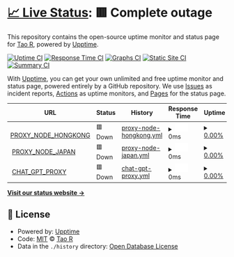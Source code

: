 # [📈 Live Status](https://status.shouge.me): <!--live status--> **🟥 Complete outage**

This repository contains the open-source uptime monitor and status page for [Tao R](shouge.me), powered by [Upptime](https://github.com/upptime/upptime).

[![Uptime CI](https://github.com/shouge/uptime/workflows/Uptime%20CI/badge.svg)](https://github.com/shouge/uptime/actions?query=workflow%3A%22Uptime+CI%22)
[![Response Time CI](https://github.com/shouge/uptime/workflows/Response%20Time%20CI/badge.svg)](https://github.com/shouge/uptime/actions?query=workflow%3A%22Response+Time+CI%22)
[![Graphs CI](https://github.com/shouge/uptime/workflows/Graphs%20CI/badge.svg)](https://github.com/shouge/uptime/actions?query=workflow%3A%22Graphs+CI%22)
[![Static Site CI](https://github.com/shouge/uptime/workflows/Static%20Site%20CI/badge.svg)](https://github.com/shouge/uptime/actions?query=workflow%3A%22Static+Site+CI%22)
[![Summary CI](https://github.com/shouge/uptime/workflows/Summary%20CI/badge.svg)](https://github.com/shouge/uptime/actions?query=workflow%3A%22Summary+CI%22)

With [Upptime](https://upptime.js.org), you can get your own unlimited and free uptime monitor and status page, powered entirely by a GitHub repository. We use [Issues](https://github.com/shouge/uptime/issues) as incident reports, [Actions](https://github.com/shouge/uptime/actions) as uptime monitors, and [Pages](https://demo.upptime.js.org) for the status page.

<!--start: status pages-->
<!-- This summary is generated by Upptime (https://github.com/upptime/upptime) -->
<!-- Do not edit this manually, your changes will be overwritten -->
<!-- prettier-ignore -->
| URL | Status | History | Response Time | Uptime |
| --- | ------ | ------- | ------------- | ------ |
| <img alt="" src="https://icons.duckduckgo.com/ip3/alicloud-hk-node.yaofan.online.ico" height="13"> [PROXY_NODE_HONGKONG](https://alicloud-hk-node.yaofan.online/) | 🟥 Down | [proxy-node-hongkong.yml](https://github.com/shouge/uptime/commits/HEAD/history/proxy-node-hongkong.yml) | <details><summary><img alt="Response time graph" src="./graphs/proxy-node-hongkong/response-time-week.png" height="20"> 0ms</summary><br><a href="https://shouge.github.io/uptime/history/proxy-node-hongkong"><img alt="Response time 605" src="https://img.shields.io/endpoint?url=https%3A%2F%2Fraw.githubusercontent.com%2Fshouge%2Fuptime%2FHEAD%2Fapi%2Fproxy-node-hongkong%2Fresponse-time.json"></a><br><a href="https://shouge.github.io/uptime/history/proxy-node-hongkong"><img alt="24-hour response time 0" src="https://img.shields.io/endpoint?url=https%3A%2F%2Fraw.githubusercontent.com%2Fshouge%2Fuptime%2FHEAD%2Fapi%2Fproxy-node-hongkong%2Fresponse-time-day.json"></a><br><a href="https://shouge.github.io/uptime/history/proxy-node-hongkong"><img alt="7-day response time 0" src="https://img.shields.io/endpoint?url=https%3A%2F%2Fraw.githubusercontent.com%2Fshouge%2Fuptime%2FHEAD%2Fapi%2Fproxy-node-hongkong%2Fresponse-time-week.json"></a><br><a href="https://shouge.github.io/uptime/history/proxy-node-hongkong"><img alt="30-day response time 0" src="https://img.shields.io/endpoint?url=https%3A%2F%2Fraw.githubusercontent.com%2Fshouge%2Fuptime%2FHEAD%2Fapi%2Fproxy-node-hongkong%2Fresponse-time-month.json"></a><br><a href="https://shouge.github.io/uptime/history/proxy-node-hongkong"><img alt="1-year response time 0" src="https://img.shields.io/endpoint?url=https%3A%2F%2Fraw.githubusercontent.com%2Fshouge%2Fuptime%2FHEAD%2Fapi%2Fproxy-node-hongkong%2Fresponse-time-year.json"></a></details> | <details><summary><a href="https://shouge.github.io/uptime/history/proxy-node-hongkong">0.00%</a></summary><a href="https://shouge.github.io/uptime/history/proxy-node-hongkong"><img alt="All-time uptime 40.13%" src="https://img.shields.io/endpoint?url=https%3A%2F%2Fraw.githubusercontent.com%2Fshouge%2Fuptime%2FHEAD%2Fapi%2Fproxy-node-hongkong%2Fuptime.json"></a><br><a href="https://shouge.github.io/uptime/history/proxy-node-hongkong"><img alt="24-hour uptime 0.00%" src="https://img.shields.io/endpoint?url=https%3A%2F%2Fraw.githubusercontent.com%2Fshouge%2Fuptime%2FHEAD%2Fapi%2Fproxy-node-hongkong%2Fuptime-day.json"></a><br><a href="https://shouge.github.io/uptime/history/proxy-node-hongkong"><img alt="7-day uptime 0.00%" src="https://img.shields.io/endpoint?url=https%3A%2F%2Fraw.githubusercontent.com%2Fshouge%2Fuptime%2FHEAD%2Fapi%2Fproxy-node-hongkong%2Fuptime-week.json"></a><br><a href="https://shouge.github.io/uptime/history/proxy-node-hongkong"><img alt="30-day uptime 0.00%" src="https://img.shields.io/endpoint?url=https%3A%2F%2Fraw.githubusercontent.com%2Fshouge%2Fuptime%2FHEAD%2Fapi%2Fproxy-node-hongkong%2Fuptime-month.json"></a><br><a href="https://shouge.github.io/uptime/history/proxy-node-hongkong"><img alt="1-year uptime 0.00%" src="https://img.shields.io/endpoint?url=https%3A%2F%2Fraw.githubusercontent.com%2Fshouge%2Fuptime%2FHEAD%2Fapi%2Fproxy-node-hongkong%2Fuptime-year.json"></a></details>
| <img alt="" src="https://icons.duckduckgo.com/ip3/aws-jp-node.yaofan.online.ico" height="13"> [PROXY_NODE_JAPAN](https://aws-jp-node.yaofan.online/) | 🟥 Down | [proxy-node-japan.yml](https://github.com/shouge/uptime/commits/HEAD/history/proxy-node-japan.yml) | <details><summary><img alt="Response time graph" src="./graphs/proxy-node-japan/response-time-week.png" height="20"> 0ms</summary><br><a href="https://shouge.github.io/uptime/history/proxy-node-japan"><img alt="Response time 443" src="https://img.shields.io/endpoint?url=https%3A%2F%2Fraw.githubusercontent.com%2Fshouge%2Fuptime%2FHEAD%2Fapi%2Fproxy-node-japan%2Fresponse-time.json"></a><br><a href="https://shouge.github.io/uptime/history/proxy-node-japan"><img alt="24-hour response time 0" src="https://img.shields.io/endpoint?url=https%3A%2F%2Fraw.githubusercontent.com%2Fshouge%2Fuptime%2FHEAD%2Fapi%2Fproxy-node-japan%2Fresponse-time-day.json"></a><br><a href="https://shouge.github.io/uptime/history/proxy-node-japan"><img alt="7-day response time 0" src="https://img.shields.io/endpoint?url=https%3A%2F%2Fraw.githubusercontent.com%2Fshouge%2Fuptime%2FHEAD%2Fapi%2Fproxy-node-japan%2Fresponse-time-week.json"></a><br><a href="https://shouge.github.io/uptime/history/proxy-node-japan"><img alt="30-day response time 0" src="https://img.shields.io/endpoint?url=https%3A%2F%2Fraw.githubusercontent.com%2Fshouge%2Fuptime%2FHEAD%2Fapi%2Fproxy-node-japan%2Fresponse-time-month.json"></a><br><a href="https://shouge.github.io/uptime/history/proxy-node-japan"><img alt="1-year response time 0" src="https://img.shields.io/endpoint?url=https%3A%2F%2Fraw.githubusercontent.com%2Fshouge%2Fuptime%2FHEAD%2Fapi%2Fproxy-node-japan%2Fresponse-time-year.json"></a></details> | <details><summary><a href="https://shouge.github.io/uptime/history/proxy-node-japan">0.00%</a></summary><a href="https://shouge.github.io/uptime/history/proxy-node-japan"><img alt="All-time uptime 21.95%" src="https://img.shields.io/endpoint?url=https%3A%2F%2Fraw.githubusercontent.com%2Fshouge%2Fuptime%2FHEAD%2Fapi%2Fproxy-node-japan%2Fuptime.json"></a><br><a href="https://shouge.github.io/uptime/history/proxy-node-japan"><img alt="24-hour uptime 0.00%" src="https://img.shields.io/endpoint?url=https%3A%2F%2Fraw.githubusercontent.com%2Fshouge%2Fuptime%2FHEAD%2Fapi%2Fproxy-node-japan%2Fuptime-day.json"></a><br><a href="https://shouge.github.io/uptime/history/proxy-node-japan"><img alt="7-day uptime 0.00%" src="https://img.shields.io/endpoint?url=https%3A%2F%2Fraw.githubusercontent.com%2Fshouge%2Fuptime%2FHEAD%2Fapi%2Fproxy-node-japan%2Fuptime-week.json"></a><br><a href="https://shouge.github.io/uptime/history/proxy-node-japan"><img alt="30-day uptime 0.00%" src="https://img.shields.io/endpoint?url=https%3A%2F%2Fraw.githubusercontent.com%2Fshouge%2Fuptime%2FHEAD%2Fapi%2Fproxy-node-japan%2Fuptime-month.json"></a><br><a href="https://shouge.github.io/uptime/history/proxy-node-japan"><img alt="1-year uptime 0.00%" src="https://img.shields.io/endpoint?url=https%3A%2F%2Fraw.githubusercontent.com%2Fshouge%2Fuptime%2FHEAD%2Fapi%2Fproxy-node-japan%2Fuptime-year.json"></a></details>
| <img alt="" src="https://icons.duckduckgo.com/ip3/chat.yaofan.online.ico" height="13"> [CHAT_GPT_PROXY](https://chat.yaofan.online/) | 🟥 Down | [chat-gpt-proxy.yml](https://github.com/shouge/uptime/commits/HEAD/history/chat-gpt-proxy.yml) | <details><summary><img alt="Response time graph" src="./graphs/chat-gpt-proxy/response-time-week.png" height="20"> 0ms</summary><br><a href="https://shouge.github.io/uptime/history/chat-gpt-proxy"><img alt="Response time 293" src="https://img.shields.io/endpoint?url=https%3A%2F%2Fraw.githubusercontent.com%2Fshouge%2Fuptime%2FHEAD%2Fapi%2Fchat-gpt-proxy%2Fresponse-time.json"></a><br><a href="https://shouge.github.io/uptime/history/chat-gpt-proxy"><img alt="24-hour response time 0" src="https://img.shields.io/endpoint?url=https%3A%2F%2Fraw.githubusercontent.com%2Fshouge%2Fuptime%2FHEAD%2Fapi%2Fchat-gpt-proxy%2Fresponse-time-day.json"></a><br><a href="https://shouge.github.io/uptime/history/chat-gpt-proxy"><img alt="7-day response time 0" src="https://img.shields.io/endpoint?url=https%3A%2F%2Fraw.githubusercontent.com%2Fshouge%2Fuptime%2FHEAD%2Fapi%2Fchat-gpt-proxy%2Fresponse-time-week.json"></a><br><a href="https://shouge.github.io/uptime/history/chat-gpt-proxy"><img alt="30-day response time 0" src="https://img.shields.io/endpoint?url=https%3A%2F%2Fraw.githubusercontent.com%2Fshouge%2Fuptime%2FHEAD%2Fapi%2Fchat-gpt-proxy%2Fresponse-time-month.json"></a><br><a href="https://shouge.github.io/uptime/history/chat-gpt-proxy"><img alt="1-year response time 0" src="https://img.shields.io/endpoint?url=https%3A%2F%2Fraw.githubusercontent.com%2Fshouge%2Fuptime%2FHEAD%2Fapi%2Fchat-gpt-proxy%2Fresponse-time-year.json"></a></details> | <details><summary><a href="https://shouge.github.io/uptime/history/chat-gpt-proxy">0.00%</a></summary><a href="https://shouge.github.io/uptime/history/chat-gpt-proxy"><img alt="All-time uptime 17.69%" src="https://img.shields.io/endpoint?url=https%3A%2F%2Fraw.githubusercontent.com%2Fshouge%2Fuptime%2FHEAD%2Fapi%2Fchat-gpt-proxy%2Fuptime.json"></a><br><a href="https://shouge.github.io/uptime/history/chat-gpt-proxy"><img alt="24-hour uptime 0.00%" src="https://img.shields.io/endpoint?url=https%3A%2F%2Fraw.githubusercontent.com%2Fshouge%2Fuptime%2FHEAD%2Fapi%2Fchat-gpt-proxy%2Fuptime-day.json"></a><br><a href="https://shouge.github.io/uptime/history/chat-gpt-proxy"><img alt="7-day uptime 0.00%" src="https://img.shields.io/endpoint?url=https%3A%2F%2Fraw.githubusercontent.com%2Fshouge%2Fuptime%2FHEAD%2Fapi%2Fchat-gpt-proxy%2Fuptime-week.json"></a><br><a href="https://shouge.github.io/uptime/history/chat-gpt-proxy"><img alt="30-day uptime 0.00%" src="https://img.shields.io/endpoint?url=https%3A%2F%2Fraw.githubusercontent.com%2Fshouge%2Fuptime%2FHEAD%2Fapi%2Fchat-gpt-proxy%2Fuptime-month.json"></a><br><a href="https://shouge.github.io/uptime/history/chat-gpt-proxy"><img alt="1-year uptime 0.00%" src="https://img.shields.io/endpoint?url=https%3A%2F%2Fraw.githubusercontent.com%2Fshouge%2Fuptime%2FHEAD%2Fapi%2Fchat-gpt-proxy%2Fuptime-year.json"></a></details>

<!--end: status pages-->

[**Visit our status website →**](https://demo.upptime.js.org)

## 📄 License

- Powered by: [Upptime](https://github.com/upptime/upptime)
- Code: [MIT](./LICENSE) © [Tao R](shouge.me)
- Data in the `./history` directory: [Open Database License](https://opendatacommons.org/licenses/odbl/1-0/)
